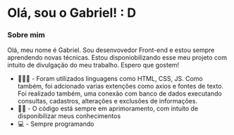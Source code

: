 # Olá, sou o Gabriel! : D

### Sobre mim
Olá, meu nome é Gabriel. Sou desenvovedor Front-end e estou sempre aprendendo novas técnicas. Estou disponiobilizando esse meu projeto com intuito de divulgação do meu trabalho. Espero que gostem!

- 👨🏼‍🏫 - Foram utilizados linguagens como HTML, CSS, JS. Como também, foi adcionado varias extenções como axios e fontes de texto. Foi realizado também, uma conexão com banco de dados executando consultas, cadastros, alterações e exclusões de informações.
- ✍🏼 - O código está sempre em aprimoramento, com intuito de disponibilizar meus conhecimentos
- 💻 - Sempre programando 


